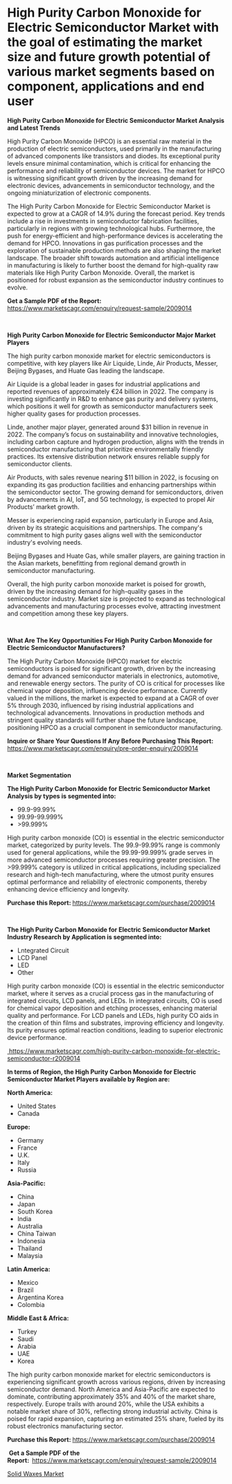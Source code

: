 <p><h1>High Purity Carbon Monoxide for Electric Semiconductor Market with the goal of estimating the market size and future growth potential of various market segments based on component, applications and end user</h1></p><p><strong>High Purity Carbon Monoxide for Electric Semiconductor Market Analysis and Latest Trends</strong></p>
<p><p>High Purity Carbon Monoxide (HPCO) is an essential raw material in the production of electric semiconductors, used primarily in the manufacturing of advanced components like transistors and diodes. Its exceptional purity levels ensure minimal contamination, which is critical for enhancing the performance and reliability of semiconductor devices. The market for HPCO is witnessing significant growth driven by the increasing demand for electronic devices, advancements in semiconductor technology, and the ongoing miniaturization of electronic components.</p><p>The High Purity Carbon Monoxide for Electric Semiconductor Market is expected to grow at a CAGR of 14.9% during the forecast period. Key trends include a rise in investments in semiconductor fabrication facilities, particularly in regions with growing technological hubs. Furthermore, the push for energy-efficient and high-performance devices is accelerating the demand for HPCO. Innovations in gas purification processes and the exploration of sustainable production methods are also shaping the market landscape. The broader shift towards automation and artificial intelligence in manufacturing is likely to further boost the demand for high-quality raw materials like High Purity Carbon Monoxide. Overall, the market is positioned for robust expansion as the semiconductor industry continues to evolve.</p></p>
<p><strong>Get a Sample PDF of the Report:&nbsp;</strong> <a href="https://www.marketscagr.com/enquiry/request-sample/2009014?utm_campaign=3533&utm_medium=2&utm_source=Github&utm_content=ia&utm_term=03042025&utm_id=high-purity-carbon-monoxide-for-electric-semiconductor">https://www.marketscagr.com/enquiry/request-sample/2009014</a></p>
<p>&nbsp;</p>
<p><strong>High Purity Carbon Monoxide for Electric Semiconductor Major Market Players</strong></p>
<p><p>The high purity carbon monoxide market for electric semiconductors is competitive, with key players like Air Liquide, Linde, Air Products, Messer, Beijing Bygases, and Huate Gas leading the landscape. </p><p>Air Liquide is a global leader in gases for industrial applications and reported revenues of approximately €24 billion in 2022. The company is investing significantly in R&D to enhance gas purity and delivery systems, which positions it well for growth as semiconductor manufacturers seek higher quality gases for production processes.</p><p>Linde, another major player, generated around $31 billion in revenue in 2022. The company’s focus on sustainability and innovative technologies, including carbon capture and hydrogen production, aligns with the trends in semiconductor manufacturing that prioritize environmentally friendly practices. Its extensive distribution network ensures reliable supply for semiconductor clients.</p><p>Air Products, with sales revenue nearing $11 billion in 2022, is focusing on expanding its gas production facilities and enhancing partnerships within the semiconductor sector. The growing demand for semiconductors, driven by advancements in AI, IoT, and 5G technology, is expected to propel Air Products’ market growth.</p><p>Messer is experiencing rapid expansion, particularly in Europe and Asia, driven by its strategic acquisitions and partnerships. The company's commitment to high purity gases aligns well with the semiconductor industry's evolving needs.</p><p>Beijing Bygases and Huate Gas, while smaller players, are gaining traction in the Asian markets, benefitting from regional demand growth in semiconductor manufacturing.</p><p>Overall, the high purity carbon monoxide market is poised for growth, driven by the increasing demand for high-quality gases in the semiconductor industry. Market size is projected to expand as technological advancements and manufacturing processes evolve, attracting investment and competition among these key players.</p></p>
<p>&nbsp;</p>
<p><strong>What Are The Key Opportunities For High Purity Carbon Monoxide for Electric Semiconductor Manufacturers?</strong></p>
<p><p>The High Purity Carbon Monoxide (HPCO) market for electric semiconductors is poised for significant growth, driven by the increasing demand for advanced semiconductor materials in electronics, automotive, and renewable energy sectors. The purity of CO is critical for processes like chemical vapor deposition, influencing device performance. Currently valued in the millions, the market is expected to expand at a CAGR of over 5% through 2030, influenced by rising industrial applications and technological advancements. Innovations in production methods and stringent quality standards will further shape the future landscape, positioning HPCO as a crucial component in semiconductor manufacturing.</p></p>
<p><strong>Inquire or Share Your Questions If Any Before Purchasing This Report:</strong> <a href="https://www.marketscagr.com/enquiry/pre-order-enquiry/2009014?utm_campaign=3533&utm_medium=2&utm_source=Github&utm_content=ia&utm_term=03042025&utm_id=high-purity-carbon-monoxide-for-electric-semiconductor">https://www.marketscagr.com/enquiry/pre-order-enquiry/2009014</a></p>
<p>&nbsp;</p>
<p><strong>Market Segmentation</strong></p>
<p><strong>The High Purity Carbon Monoxide for Electric Semiconductor Market Analysis by types is segmented into:</strong></p>
<p><ul><li>99.9-99.99%</li><li>99.99-99.999%</li><li>>99.999%</li></ul></p>
<p><p>High purity carbon monoxide (CO) is essential in the electric semiconductor market, categorized by purity levels. The 99.9-99.99% range is commonly used for general applications, while the 99.99-99.999% grade serves in more advanced semiconductor processes requiring greater precision. The >99.999% category is utilized in critical applications, including specialized research and high-tech manufacturing, where the utmost purity ensures optimal performance and reliability of electronic components, thereby enhancing device efficiency and longevity.</p></p>
<p><strong>Purchase this Report:&nbsp;</strong><a href="https://www.marketscagr.com/purchase/2009014?utm_campaign=3533&utm_medium=2&utm_source=Github&utm_content=ia&utm_term=03042025&utm_id=high-purity-carbon-monoxide-for-electric-semiconductor">https://www.marketscagr.com/purchase/2009014</a></p>
<p>&nbsp;</p>
<p><strong>The High Purity Carbon Monoxide for Electric Semiconductor Market Industry Research by Application is segmented into:</strong></p>
<p><ul><li>Lntegrated Circuit</li><li>LCD Panel</li><li>LED</li><li>Other</li></ul></p>
<p><p>High purity carbon monoxide (CO) is essential in the electric semiconductor market, where it serves as a crucial process gas in the manufacturing of integrated circuits, LCD panels, and LEDs. In integrated circuits, CO is used for chemical vapor deposition and etching processes, enhancing material quality and performance. For LCD panels and LEDs, high purity CO aids in the creation of thin films and substrates, improving efficiency and longevity. Its purity ensures optimal reaction conditions, leading to superior electronic device performance.</p></p>
<p><a href="https://www.marketscagr.com/high-purity-carbon-monoxide-for-electric-semiconductor-r2009014?utm_campaign=3533&utm_medium=2&utm_source=Github&utm_content=ia&utm_term=03042025&utm_id=high-purity-carbon-monoxide-for-electric-semiconductor">&nbsp;https://www.marketscagr.com/high-purity-carbon-monoxide-for-electric-semiconductor-r2009014</a></p>
<p><strong>In terms of Region, the High Purity Carbon Monoxide for Electric Semiconductor Market Players available by Region are:</strong></p>
<p>
    <p> <strong> North America: </strong>
        <ul>
            <li>United States</li>
            <li>Canada</li>
        </ul>
        </p> 
    <p> <strong> Europe: </strong>
        <ul>
            <li>Germany</li>
            <li>France</li>
            <li>U.K.</li>
            <li>Italy</li>
            <li>Russia</li>
        </ul>
        </p> 
    <p> <strong> Asia-Pacific: </strong>
        <ul>
            <li>China</li>
            <li>Japan</li>
            <li>South Korea</li>
            <li>India</li>
            <li>Australia</li>
            <li>China Taiwan</li>
            <li>Indonesia</li>
            <li>Thailand</li>
            <li>Malaysia</li>
        </ul>
        </p> 
    <p> <strong> Latin America: </strong>
        <ul>
            <li>Mexico</li>
            <li>Brazil</li>
            <li>Argentina Korea</li>
            <li>Colombia</li>
        </ul>
        </p> 
    <p> <strong> Middle East & Africa: </strong>
        <ul>
            <li>Turkey</li>
            <li>Saudi</li>
            <li>Arabia</li>
            <li>UAE</li>
            <li>Korea</li>
        </ul>
    </p>
    </p>
<p><p>The high purity carbon monoxide market for electric semiconductors is experiencing significant growth across various regions, driven by increasing semiconductor demand. North America and Asia-Pacific are expected to dominate, contributing approximately 35% and 40% of the market share, respectively. Europe trails with around 20%, while the USA exhibits a notable market share of 30%, reflecting strong industrial activity. China is poised for rapid expansion, capturing an estimated 25% share, fueled by its robust electronics manufacturing sector.</p></p>
<p><strong>Purchase this Report: </strong><a href="https://www.marketscagr.com/purchase/2009014?utm_campaign=3533&utm_medium=2&utm_source=Github&utm_content=ia&utm_term=03042025&utm_id=high-purity-carbon-monoxide-for-electric-semiconductor">https://www.marketscagr.com/purchase/2009014</a></p>
<p>&nbsp;<strong>Get a Sample PDF of the Report:&nbsp;&nbsp;</strong><a href="https://www.marketscagr.com/enquiry/request-sample/2009014?utm_campaign=3533&utm_medium=2&utm_source=Github&utm_content=ia&utm_term=03042025&utm_id=high-purity-carbon-monoxide-for-electric-semiconductor">https://www.marketscagr.com/enquiry/request-sample/2009014</a></p>
<p><strong></strong></p>
<p><p><a href="https://github.com/lecaneidreks/Market-Research-Report-List-1/blob/main/solid-waxes-market.md?utm_campaign=3533&utm_medium=2&utm_source=Github&utm_content=ia&utm_term=03042025&utm_id=high-purity-carbon-monoxide-for-electric-semiconductor">Solid Waxes Market</a></p></p>